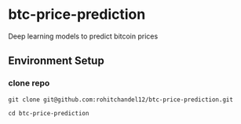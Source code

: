 # btc-price-prediction
Deep learning models to predict bitcoin prices

## Environment Setup

### clone repo 

```
git clone git@github.com:rohitchandel12/btc-price-prediction.git

cd btc-price-prediction
```
